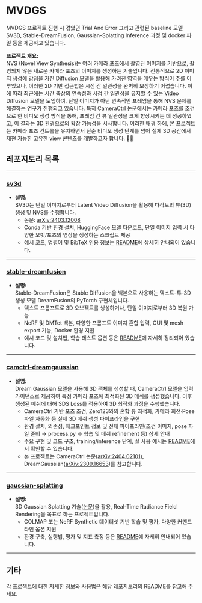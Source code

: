 # MVDGS

MVDGS 프로젝트 진행 시 겪었던 Trial And Error 그리고 관련된 baseline 모델 SV3D, Stable-DreamFusion, Gaussian-Splatting Inference 과정 및 docker 파일 등을 제공하고 있습니다. 

**프로젝트 개요:**  
NVS (Novel View Synthesis)는 여러 카메라 포즈에서 촬영된 이미지를 기반으로, 촬영되지 않은 새로운 카메라 포즈의 이미지를 생성하는 기술입니다. 전통적으로 2D 이미지 생성에 강점을 가진 Diffusion 모델을 활용해 가려진 영역을 메우는 방식이 주를 이루었으나, 이러한 2D 기반 접근법은 시점 간 일관성을 완벽히 보장하기 어렵습니다. 이에 따라 최근에는 시간 축상의 연속성과 시점 간 일관성을 유지할 수 있는 Video Diffusion 모델을 도입하여, 단일 이미지가 아닌 연속적인 프레임을 통해 NVS 문제를 해결하는 연구가 진행되고 있습니다. 특히 CameraCtrl 논문에서는 카메라 포즈를 조건으로 한 비디오 생성 방식을 통해, 프레임 간 뷰 일관성을 크게 향상시키는 데 성공하였고, 이 결과는 3D 환경으로의 확장 가능성을 시사합니다. 이러한 배경 하에, 본 프로젝트는 카메라 포즈 컨트롤을 유지하면서 단순 비디오 생성 단계를 넘어 실제 3D 공간에서 재현 가능한 고유한 view 콘텐츠를 개발하고자 합니다. 🤖✨


## 레포지토리 목록

---

### [sv3d](https://github.com/MVDGS/sv3d)
- **설명:**  
  SV3D는 단일 이미지로부터 Latent Video Diffusion을 활용해 다각도의 뷰(3D) 생성 및 NVS를 수행합니다.  
  - 논문: [arXiv:2403.12008](https://arxiv.org/abs/2403.12008)
  - Conda 기반 환경 설치, HuggingFace 모델 다운로드, 단일 이미지 입력 시 다양한 오빗/포즈의 영상을 생성하는 스크립트 제공  
  - 예시 코드, 명령어 및 BibTeX 인용 정보는 [README](https://github.com/MVDGS/sv3d/blob/main/README.md)에 상세히 안내되어 있습니다.

---

### [stable-dreamfusion](https://github.com/MVDGS/stable-dreamfusion)
- **설명:**  
  Stable-DreamFusion은 Stable Diffusion을 백본으로 사용하는 텍스트-투-3D 생성 모델 DreamFusion의 PyTorch 구현체입니다.  
  - 텍스트 프롬프트로 3D 오브젝트를 생성하거나, 단일 이미지로부터 3D 복원 가능  
  - NeRF 및 DMTet 백본, 다양한 프롬프트·이미지 혼합 입력, GUI 및 mesh export 기능, Docker 환경 지원  
  - 예시 코드 및 설치법, 학습·테스트 옵션 등은 [README](https://github.com/MVDGS/stable-dreamfusion/blob/main/README.md)에 자세히 정리되어 있습니다.

---

### [camctrl-dreamgaussian](https://github.com/MVDGS/camctrl-dreamgaussian)
- **설명:**  
  Dream Gaussian 모델을 사용해 3D 객체를 생성할 때, CameraCtrl 모델을 입력 가이던스로 제공하여 특정 카메라 포즈에 최적화된 3D 메쉬를 생성했습니다. 이후 생성된 메쉬에 대해 SDS Loss를 적용하여 3D 최적화 과정을 수행했습니다.  
  - CameraCtrl 기반 포즈 조건, Zero123와의 혼합 뷰 최적화, 카메라 회전·Pose 파일 자동화 등 실제 3D 메쉬 생성 파이프라인을 구현  
  - 환경 설치, 의존성, 체크포인트 정보 및 전체 파이프라인(조건 이미지, pose 파일 준비 → process.py → 학습 및 메쉬 refinement 등) 상세 안내  
  - 주요 구현 및 코드 구조, training/inference 단계, 실 사용 예시는 [README](https://github.com/MVDGS/camctrl-dreamgaussian/blob/main/README.md)에서 확인할 수 있습니다.  
  - 본 프로젝트는 CameraCtrl 논문([arXiv:2404.02101](https://arxiv.org/abs/2404.02101)), DreamGaussian([arXiv:2309.16653](https://arxiv.org/abs/2309.16653))를 참고합니다.

---

### [gaussian-splatting](https://github.com/MVDGS/gaussian-splatting)
- **설명:**  
  3D Gaussian Splatting 기술([논문](https://repo-sam.inria.fr/fungraph/3d-gaussian-splatting/3d_gaussian_splatting_high.pdf))을 활용, Real-Time Radiance Field Rendering을 목표로 하는 프로젝트입니다.  
  - COLMAP 또는 NeRF Synthetic 데이터셋 기반 학습 및 평가, 다양한 커맨드라인 옵션 지원  
  - 환경 구축, 실행법, 평가 및 지표 측정 등은 [README](https://github.com/MVDGS/gaussian-splatting/blob/main/README.md)에 자세히 안내되어 있습니다.

---

## 기타

각 프로젝트에 대한 자세한 정보와 사용법은 해당 레포지토리의 README를 참고해 주세요.
